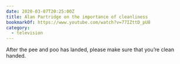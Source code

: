 ```yaml
---
date: 2020-03-07T20:25:00Z
title: Alan Partridge on the importance of cleanliness
bookmarkOf: https://www.youtube.com/watch?v=77IZttD_pU8
category:
  - television
---
```


After the pee and poo has landed, please make sure that you’re clean handed.
